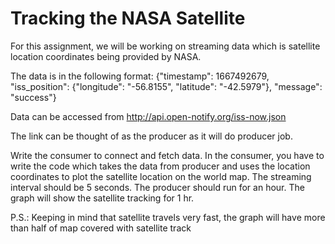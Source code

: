 
# Tracking the NASA Satellite

For this assignment, we will be working on streaming data which is satellite location coordinates being provided by NASA.

The data is in the following format:
{"timestamp": 1667492679, "iss_position": {"longitude": "-56.8155", "latitude": "-42.5979"}, "message": "success"}

Data can be accessed from http://api.open-notify.org/iss-now.json

The link can be thought of as the producer as it will do producer job.

Write the consumer to connect and fetch data. In the consumer, you have to write the code which takes the data from producer and uses the location coordinates to plot the satellite location on the world map.
The streaming interval should be 5 seconds. The producer should run for an hour. The graph will show the satellite tracking for 1 hr.

P.S.: Keeping in mind that satellite travels very fast, the graph will have more than half of map covered with satellite track
